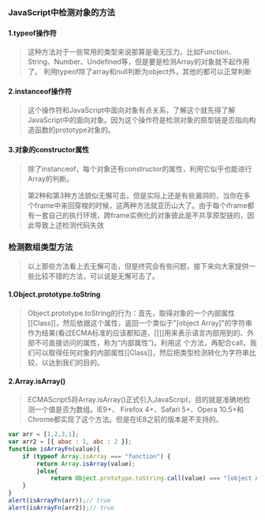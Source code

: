 ### **JavaScript中检测对象的方法** 

#### **1.typeof操作符** 

> 这种方法对于一些常用的类型来说那算是毫无压力，比如Function、String、Number、Undefined等，但是要是检测Array的对象就不起作用了。 利用typeof除了array和null判断为object外，其他的都可以正常判断

#### **2.instanceof操作符** 

> 这个操作符和JavaScript中面向对象有点关系，了解这个就先得了解JavaScript中的面向对象。因为这个操作符是检测对象的原型链是否指向构造函数的prototype对象的。

#### **3.对象的constructor属性** 

> 除了instanceof，每个对象还有constructor的属性，利用它似乎也能进行Array的判断。

> 第2种和第3种方法貌似无懈可击，但是实际上还是有些漏洞的，当你在多个frame中来回穿梭的时候，这两种方法就亚历山大了。由于每个iframe都有一套自己的执行环境，跨frame实例化的对象彼此是不共享原型链的，因此导致上述检测代码失效

### **检测数组类型方法** 

> 以上那些方法看上去无懈可击，但是终究会有些问题，接下来向大家提供一些比较不错的方法，可以说是无懈可击了。 

#### **1.Object.prototype.toString** 

> Object.prototype.toString的行为：首先，取得对象的一个内部属性[[Class]]，然后依据这个属性，返回一个类似于"[object Array]"的字符串作为结果(看过ECMA标准的应该都知道，[[]]用来表示语言内部用到的、外部不可直接访问的属性，称为“内部属性”)。利用这 个方法，再配合call，我们可以取得任何对象的内部属性[[Class]]，然后把类型检测转化为字符串比较，以达到我们的目的。

#### **2.Array.isArray()** 

> ECMAScript5将Array.isArray()正式引入JavaScript，目的就是准确地检测一个值是否为数组。IE9+、 Firefox 4+、Safari 5+、Opera 10.5+和Chrome都实现了这个方法。但是在IE8之前的版本是不支持的。 

```js
var arr = [1,2,3,1];
var arr2 = [{ abac : 1, abc : 2 }];
function isArrayFn(value){
	if (typeof Array.isArray === "function") {
		return Array.isArray(value);
		}else{
			return Object.prototype.toString.call(value) === "[object Array]";
	}
}
alert(isArrayFn(arr));// true
alert(isArrayFn(arr2));// true
```

